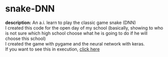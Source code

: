 # snake-DNN
**description:** An a.i. learn to play the classic game snake (DNN)<br>
I created this code for the open day of my school (basically, showing to who is not sure which high school choose what he is going to do if he will choose this school)<br>
I created the game with pygame and the neural network with keras.<br>
If you want to see this in execution, [click here](http://www.youtube.com/watch?v=YonsX9rwZJw&t=0m53s)
